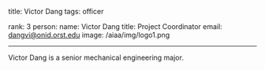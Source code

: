 title: Victor Dang
tags: officer

rank: 3
person:
    name: Victor Dang
    title: Project Coordinator
    email: dangvi@onid.orst.edu
    image: /aiaa/img/logo1.png

---

Victor Dang is a senior mechanical engineering major.
